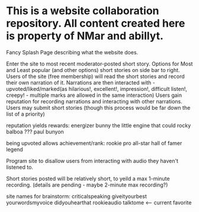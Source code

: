 # This is a website collaboration repository. All content created here is property of NMar and abillyt. 

Fancy Splash Page describing what the website does. 

Enter the site to most recent moderator-posted short story. Options for Most and Least popular (and other options) short stories on side bar to right. 
Users of the site (free membership) will read the short stories and record their own narration of it. 
Narrations are then interacted with - upvoted/liked/marked(as hilarious!, excellent!, impression!, difficult listen!, creepy! - multiple marks are allowed in the same interaction) 
Users gain reputation for recording narrations and interacting with other narrations. 
Users may submit short stories (though this process would be far down the list of a priority) 

reputation yields rewards:
energizer bunny
the little engine that could
rocky balboa
???
paul bunyon 


being upvoted allows achievement/rank: 
rookie
pro
all-star
hall of famer
legend


Program site to disallow users from interacting with audio they haven't listened to. 

Short stories posted will be relatively short, to yeild a max 1-minute recording. (details are pending - maybe 2-minute max recording?)

site names for brainstorm: 
criticalspeaking
giveityourbest
yourwordsmyvoice
didyouhearthat
rookieaudio
talktome    <-- current favorite
